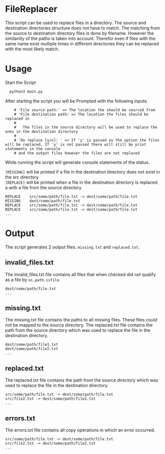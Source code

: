 # FileReplacer

This script can be used to replace files in a directory. The source and destination directories structure does not have to match. The matching from the source to destination directory files is done by filename. However the similariity of the paths is taken into account. Therefor even if files with the same name exist multiple times in different directories they can be replaced with the most likely match.

# Usage

Start the Script

```bash
  python3 main.py
```

After starting the script you will be Prompted with the following inputs.

```python3
    # 'File source path:' => The location the should be sourced from
    # 'File destination path: => The location the files should be replaced in
    #
    #   The files in the source directory will be used to replace the ones in the destination directory
    #
    # 'Do replace [y/n]: ' => If 'y' is passed as the option the files will be replaced. If 'y' is not passed there will still be print statements in the console
    # and the output files however the files are not replaced
```

While running the script will generate console statements of the status.

`[MISSING]` will be printed if a file in the destination directory does not exist in the src directory</br>
`[REPLACE]` will be printed when a file in the destination directory is replaced a with a file from the source directory</br>

```
REPLACE    src/some/path/file.txt -> dest/some/path/file.txt
MISSING    dest/some/path/file.txt
REPLACE    src/some/path/file.txt -> dest/some/path/file.txt
REPLACE    src/some/path/file.txt -> dest/some/path/file.txt
...
```


# Output 

The script generates 2 output files. `missing.txt` and `replaced.txt`.


## invalid_files.txt
The invalid_files.txt file contains all files that when checked did not qualify as a file by `os.path.isfile`.
```
dest/some/path/file.txt
...
```

## missing.txt

The missing.txt file contains the paths to all missing files. These files could not be mapped to the source directory.
The replaced.txt file contains the path from the source directory which was used to replace the file in the destination directory.
```
dest/some/path/file1.txt
dest/some/path/file2.txt
...
```

## replaced.txt

The replaced.txt file contains the path from the source directory which was used to replace the file in the destination directory.
```
src/some/path/file.txt -> dest/some/path/file.txt
src/file2.txt -> dest/some/path/file2.txt
...
```

## errors.txt
The errors.txt file contains all copy operations in which an error occurred.
```
src/some/path/file.txt -> dest/some/path/file.txt
src/file2.txt -> dest/some/path/file2.txt
...
```